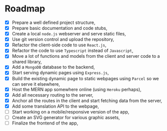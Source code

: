 # Roadmap

-   [x] Prepare a well defined project structure,
-   [x] Prepare basic documentation and code stubs,
-   [x] Create a local `node.js` webserver and serve static files,
-   [x] Use git version control and upload the repository,
-   [x] Refactor the client-side code to use `React.js`,
-   [x] Refactor the code to use `Typescript` instead of `Javascript`,
-   [x] Move a lot of functions and models from the client and server code to a shared library,
-   [x] Add a `MongoDB` database to the backend,
-   [x] Start serving dynamic pages using `Express.js`,
-   [x] Build the existing dynamic page to static webpages using `Parcel` so we can serve it elsewhere,
-   [x] Host the MERN app somewhere online (using `Heroku` perhaps),
-   [x] Add all necessary routing to the server,
-   [x] Anchor all the routes in the client and start fetching data from the server,
-   [x] Add some translation API to the webpage,
-   [ ] Start working on a mobile/responsive version of the app,
-   [ ] Create an SVG generator for various graphic assets,
-   [ ] Finalize the frontend of the app,
